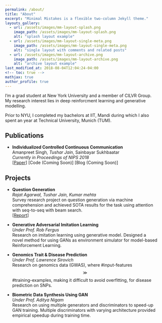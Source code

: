 ```yaml
---
permalink: /about/
title: "About"
excerpt: "Minimal Mistakes is a flexible two-column Jekyll theme."
layouts_gallery:
  - url: /assets/images/mm-layout-splash.png
    image_path: /assets/images/mm-layout-splash.png
    alt: "splash layout example"
  - url: /assets/images/mm-layout-single-meta.png
    image_path: /assets/images/mm-layout-single-meta.png
    alt: "single layout with comments and related posts"
  - url: /assets/images/mm-layout-archive.png
    image_path: /assets/images/mm-layout-archive.png
    alt: "archive layout example"
last_modified_at: 2018-08-04T12:04:24-04:00
<!-- toc: true -->
mathjax: true
author_profile: true
---
```

<script type="text/javascript" async
  src="https://cdn.mathjax.org/mathjax/latest/MathJax.js?config=TeX-MML-AM_CHTML">
</script>

I’m a grad student at New York University and a member of CILVR Group. My research interest lies in deep reinforcment learning and generative modelling.

Prior to NYU, I completed my bachelors at IIT, Mandi during which I also spent an year at Technical University, Munich (TUM).

## Publications
- **Individualized Controlled Continuous Communication**  
Amanpreet Singh<sup>*</sup>, Tushar Jain<sup>*</sup>, Sainbayar Sukhbaatar  
_Currently in Proceedings of NIPS 2018_  
[[Paper][ic3net]] [Code (Coming Soon)] [Blog (Coming Soon)]


## Projects
- **Question Generation**  
_Rajat Agarwal<sup>*</sup>, Tushar Jain<sup>*</sup>, Kumar mehta_  
Survey research project on question generation via machine comprehension and achieved SOTA results for the task using attention with seq-to-seq with beam search.  
[[Report][qgen]]
<!-- [Code] [Blog] -->


- **Generative Adversarial Imitation Learning**  
_Under Prof. Rob Fergus_  
Research on imitation learning using generative model. Designed a novel method for using GANs as environment simulator for model-based Reinforcement Learning.  
<!--[Report] [Code] [Blog] -->


- **Genomics Trait & Disease Prediction**  
_Under Prof. Lawrence Sirovich_  
Research on genomics data (GWAS), where #input-features $$ \gg $$ #training-examples, making it difficult to avoid overfitting, for disease prediction on SNPs.  
<!--[Paper] [Code] [Blog] -->


- **Biometric Data Synthesis Using GAN**  
_Under Prof. Aditya Nigam_  
Research on using multiple generators and discriminators to speed-up GAN training.
Multiple discriminators with varying architecture provided empirical speedup during training time.  
<!--[Paper] [Code] [Blog] -->



[ic3net]: ../assets/pdfs/ic3net.pdf
[qgen]: ../assets/pdfs/gqen.pdf
